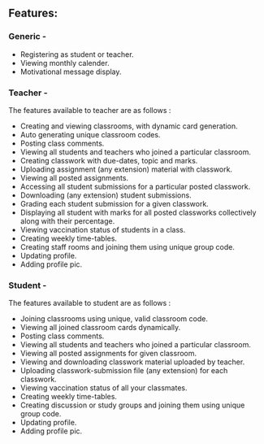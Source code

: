 ## Features:
### Generic - 
* Registering as student or teacher.
* Viewing monthly calender.
* Motivational message display.

### Teacher - 
The features available to teacher are as follows : 
* Creating and viewing classrooms, with dynamic card generation.
* Auto generating unique classroom codes.
* Posting class comments.
* Viewing all students and teachers who joined a particular classroom.
* Creating classwork with due-dates, topic and marks. 
* Uploading assignment (any extension) material with classwork.
* Viewing all posted assignments.
* Accessing all student submissions for a particular posted classwork.
* Downloading (any extension) student submissions.
* Grading each student submission for a given classwork.
* Displaying all student with marks for all posted classworks collectively along with their percentage.
* Viewing vaccination status of students in a class.
* Creating weekly time-tables.
* Creating staff rooms and joining them using unique group code.
* Updating profile.
* Adding profile pic.
  

### Student - 
The features available to student are as follows : 
* Joining classrooms using unique, valid classroom code.
* Viewing all joined classroom cards dynamically.
* Posting class comments.
* Viewing all students and teachers who joined a particular classroom.
* Viewing all posted assignments for given classroom.
* Viewing and downloading classwork material uploaded by teacher.
* Uploading classwork-submission file (any extension) for each classwork.
* Viewing vaccination status of all your classmates.
* Creating weekly time-tables.
* Creating discussion or study groups and joining them using unique group code.
* Updating profile.
* Adding profile pic.
